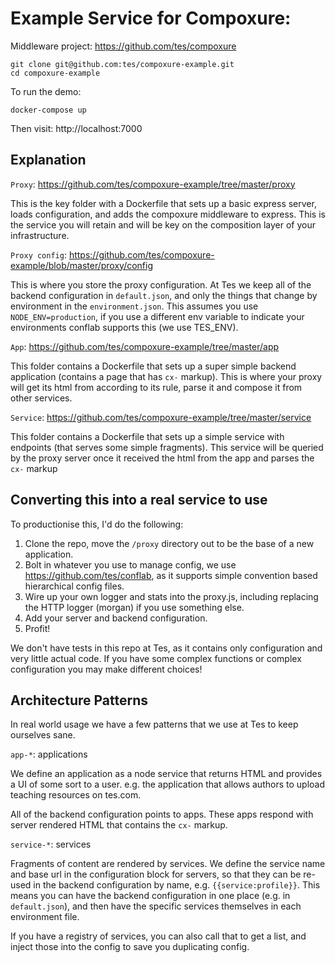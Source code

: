# Example Service for Compoxure:

Middleware project: https://github.com/tes/compoxure

```
git clone git@github.com:tes/compoxure-example.git
cd compoxure-example
```

To run the demo:

```
docker-compose up
```

Then visit:  http://localhost:7000

## Explanation

`Proxy`: https://github.com/tes/compoxure-example/tree/master/proxy

This is the key folder with a Dockerfile that sets up a basic express server, loads configuration, and adds the compoxure middleware to express.  This is the service you will retain and will be key on the composition layer of your infrastructure.

`Proxy config`: https://github.com/tes/compoxure-example/blob/master/proxy/config

This is where you store the proxy configuration.  At Tes we keep all of the backend configuration in `default.json`, and only the things that change by environment in the `environment.json`.  This assumes you use `NODE_ENV=production`, if you use a different env variable to indicate your environments conflab supports this (we use TES_ENV).

`App`: https://github.com/tes/compoxure-example/tree/master/app

This folder contains a Dockerfile that sets up a super simple backend application (contains a page that has `cx-` markup). This is where your proxy will get its html from according to its rule, parse it and compose it from other services.

`Service`: https://github.com/tes/compoxure-example/tree/master/service

This folder contains a Dockerfile that sets up a simple service with endpoints (that serves some simple fragments). This service will be queried by the proxy server once it received the html from the app and parses the `cx-` markup

## Converting this into a real service to use

To productionise this, I'd do the following:

1.  Clone the repo, move the `/proxy` directory out to be the base of a new application.
2.  Bolt in whatever you use to manage config, we use https://github.com/tes/conflab, as it supports simple convention based hierarchical config files.
3.  Wire up your own logger and stats into the proxy.js, including replacing the HTTP logger (morgan) if you use something else.
4.  Add your server and backend configuration.
5.  Profit!

We don't have tests in this repo at Tes, as it contains only configuration and very little actual code.  If you have some complex functions or complex configuration you may make different choices!

## Architecture Patterns

In real world usage we have a few patterns that we use at Tes to keep ourselves sane.

`app-*`: applications

We define an application as a node service that returns HTML and provides a UI of some sort to a user.  e.g. the application that allows authors to upload teaching resources on tes.com.

All of the backend configuration points to apps.  These apps respond with server rendered HTML that contains the `cx-` markup.

`service-*`: services

Fragments of content are rendered by services.  We define the service name and base url in the configuration block for servers, so that they can be re-used in the backend configuration by name, e.g. `{{service:profile}}`.  This means you can have the backend configuration in one place (e.g. in `default.json`), and then have the specific services themselves in each environment file.

If you have a registry of services, you can also call that to get a list, and inject those into the config to save you duplicating config.
